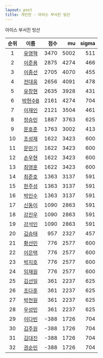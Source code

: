 ```yaml
---
layout: post
title: 개인전 - 아이스 부서진 빙산
---
```


아이스 부서진 빙산

| 순위 | 이름 | 점수 | mu | sigma |
|:---:|:---:|---:|---:|---:|
| 1 | [유영혁](../yuyeonghyeok) | 3470 | 5002 | 511 |
| 2 | [이준용](../ijunyong) | 2875 | 4274 | 466 |
| 3 | [이중선](../ijungseon) | 2705 | 4070 | 455 |
| 4 | [전대웅](../jeondaewoong) | 2656 | 4091 | 478 |
| 5 | [유창현](../yuchanghyeon) | 2635 | 3928 | 431 |
| 6 | [박현수B](../bakhyeonsu-b) | 2161 | 4274 | 704 |
| 7 | [이재인](../ijaein) | 2121 | 3504 | 461 |
| 8 | [정승민](../jeongseungmin) | 1887 | 3763 | 625 |
| 9 | [문호준](../munhojun) | 1763 | 3002 | 413 |
| 10 | [조성제](../joseongje) | 1622 | 3423 | 600 |
| 11 | [문민기](../munmingi) | 1622 | 3423 | 600 |
| 12 | [손우현](../sonuhyeon) | 1622 | 3423 | 600 |
| 13 | [최영훈](../choiyeonghun) | 1622 | 3423 | 600 |
| 14 | [최준호](../choijunho) | 1363 | 3137 | 591 |
| 15 | [한주성](../hanjuseong) | 1363 | 3137 | 591 |
| 16 | [박인수](../bakinsu) | 1363 | 3137 | 591 |
| 17 | [신동이](../shindongi) | 1090 | 2863 | 591 |
| 18 | [강진우](../gangjinwu) | 1090 | 2863 | 591 |
| 19 | [강석인](../gangseokin) | 1090 | 2863 | 591 |
| 20 | [김승태](../gimseungtae) | 957 | 2327 | 457 |
| 21 | [황선민](../hwangseongmin) | 776 | 2577 | 600 |
| 22 | [이은택](../ieuntaek) | 776 | 2577 | 600 |
| 23 | [박지호](../bakjiho) | 776 | 2577 | 600 |
| 24 | [임재원](../imjaewon) | 776 | 2577 | 600 |
| 25 | [김선일](../gimseonil) | 361 | 2237 | 625 |
| 26 | [조다훈](../jodahun) | 361 | 2237 | 625 |
| 27 | [박천원](../bakcheonwon) | 361 | 2237 | 625 |
| 28 | [우성민](../useongmin) | 361 | 2237 | 625 |
| 29 | [이다빈](../idabin) | -388 | 1726 | 704 |
| 30 | [김주원](../gimjuwon) | -388 | 1726 | 704 |
| 31 | [김대진](../gimdaejin) | -388 | 1726 | 704 |
| 32 | [권순민](../gweonsoonmin) | -388 | 1726 | 704 |
